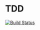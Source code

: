 # TDD
[![Build Status](https://travis-ci.org/Qadriyah/TDD.svg?branch=feat-change-password-change-email-160818238)](https://travis-ci.org/Qadriyah/TDD)
